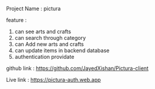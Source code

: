 Project Name : pictura

feature :
1. can see arts and crafts
2. can search through category
3. can Add new arts and crafts
4. can update items in backend database
5. authentication providate

github link : https://github.com/JayedXishan/Pictura-client

Live link : https://pictura-auth.web.app
